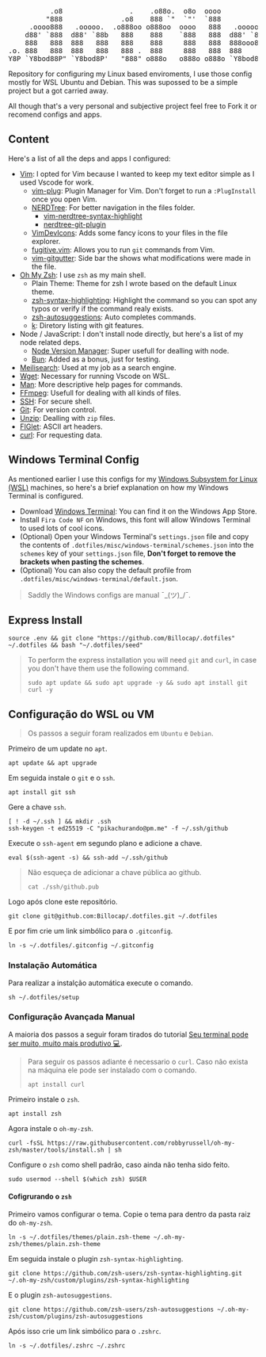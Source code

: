 <pre>
          .o8                .    .o88o.  o8o  oooo
         "888              .o8    888 `"  `"'  `888
     .oooo888   .ooooo.  .o888oo o888oo  oooo   888   .ooooo.   .oooo.o
    d88' `888  d88' `88b   888    888    `888   888  d88' `88b d88(  "8
    888   888  888   888   888    888     888   888  888ooo888 `"Y88b.
.o. 888   888  888   888   888 .  888     888   888  888    .o o.  )88b
Y8P `Y8bod88P" `Y8bod8P'   "888" o888o   o888o o888o `Y8bod8P' 8""888P'
</pre>

Repository for configuring my Linux based enviroments, I use those config mostly for WSL Ubuntu and Debian. This was supossed to be a simple project but a got carried away.

All though that's a very personal and subjective project feel free to Fork it or recomend configs and apps.

## Content

Here's a list of all the deps and apps I configured:

- [Vim](https://www.vim.org): I opted for Vim because I wanted to keep my text editor simple as I used Vscode for work.
    - [vim-plug](https://github.com/junegunn/vim-plug): Plugin Manager for Vim. Don't forget to run a `:PlugInstall` once you open Vim.
    - [NERDTree](https://github.com/preservim/nerdtree): For better navigation in the files folder.
        - [vim-nerdtree-syntax-highlight](https://github.com/tiagofumo/vim-nerdtree-syntax-highlight)
        - [nerdtree-git-plugin](https://github.com/xuyuanp/nerdtree-git-plugin)
    - [VimDevIcons](https://github.com/ryanoasis/vim-devicons): Adds some fancy icons to your files in the file explorer.
    - [fugitive.vim](https://github.com/tpope/vim-fugitive): Allows you to run `git` commands from Vim.
    - [vim-gitgutter](https://github.com/airblade/vim-gitgutter): Side bar the shows what modifications were made in the file.
- [Oh My Zsh](https://github.com/ohmyzsh/ohmyzsh): I use `zsh` as my main shell.
    - Plain Theme: Theme for zsh I wrote based on the default Linux theme.
    - [zsh-syntax-highlighting](https://github.com/zsh-users/zsh-syntax-highlighting): Highlight the command so you can spot any typos or verify if the command realy exists.
    - [zsh-autosuggestions](https://github.com/zsh-users/zsh-autosuggestions): Auto completes commands.
    - [k](https://github.com/supercrabtree/k): Diretory listing with git features.
- Node / JavaScript: I don't install node directly, but here's a list of my node related deps.
    - [Node Version Manager](https://github.com/nvm-sh/nvm): Super usefull for dealling with node.
    - [Bun](https://bun.sh): Added as a bonus, just for testing.
- [Meilisearch](https://www.meilisearch.com): Used at my job as a search engine.
- [Wget](https://www.gnu.org/software/wget/): Necessary for running Vscode on WSL.
- [Man](https://linux.die.net/man/): More descriptive help pages for commands.
- [FFmpeg](https://ffmpeg.org): Usefull for dealing with all kinds of files.
- [SSH](https://linux.die.net/man/1/ssh): For secure shell.
- [Git](https://git-scm.com): For version control.
- [Unzip](https://linux.die.net/man/1/unzip): Dealling with `zip` files.
- [FIGlet](http://www.figlet.org): ASCII art headers.
- [curl](https://curl.se): For requesting data.

## Windows Terminal Config

As mentioned earlier I use this configs for my [Windows Subsystem for Linux (WSL)](https://learn.microsoft.com/en-us/windows/wsl/install) machines, so here's a brief explanation on how my Windows Terminal is configured.

- Download [Windows Terminal](https://apps.microsoft.com/store/detail/windows-terminal/9N0DX20HK701?hl=pt-br&gl=br&icid=CNavAppsWindowsApps): You can find it on the Windows App Store.
- Install `Fira Code NF` on Windows, this font will allow Windows Terminal to used lots of cool icons.
- (Optional) Open your Windows Terminal's `settings.json` file and copy the contents of `.dotfiles/misc/windows-terminal/schemes.json` into the `schemes` key of your `settings.json` file, **Don't forget to remove the brackets when pasting the schemes**.
- (Optional) You can also copy the default profile from `.dotfiles/misc/windows-terminal/default.json`.

> Saddly the Windows configs are manual ¯\_(ツ)_/¯.

## Express Install

```shell
source .env && git clone "https://github.com/Billocap/.dotfiles" ~/.dotfiles && bash "~/.dotfiles/seed" 
```

> To perform the express installation you will need `git` and `curl`, in case you don't have them use the following command.
>
> ```shell
> sudo apt update && sudo apt upgrade -y && sudo apt install git curl -y
> ```

## Configuração do WSL ou VM

> Os passos a seguir foram realizados em `Ubuntu` e `Debian`.

Primeiro de um update no `apt`.

```shell
apt update && apt upgrade
```

Em seguida instale o `git` e o `ssh`.

```shell
apt install git ssh
```

Gere a chave `ssh`.

```shell
[ ! -d ~/.ssh ] && mkdir .ssh
ssh-keygen -t ed25519 -C "pikachurando@pm.me" -f ~/.ssh/github
```

Execute o `ssh-agent` em segundo plano e adicione a chave.

```shell
eval $(ssh-agent -s) && ssh-add ~/.ssh/github
```

> Não esqueça de adicionar a chave pública ao github.
>
> ```shell
> cat ./ssh/github.pub
> ```

Logo após clone este repositório.

```shell
git clone git@github.com:Billocap/.dotfiles.git ~/.dotfiles
```

E por fim crie um link simbólico para o `.gitconfig`.

```shell
ln -s ~/.dotfiles/.gitconfig ~/.gitconfig
```

### Instalação Automática

Para realizar a instalção automática execute o comando.

```shell
sh ~/.dotfiles/setup
```

### Configuração Avançada Manual

A maioria dos passos a seguir foram tirados do tutorial [Seu terminal pode ser muito, muito mais produtivo 💻](https://ivanaugustobd.medium.com/seu-terminal-pode-ser-muito-muito-mais-produtivo-3159c8ef77b2).

> Para seguir os passos adiante é necessario o `curl`. Caso não exista na máquina ele pode ser instalado com o comando.
>
> ```shell
> apt install curl
> ```

Primeiro instale o `zsh`.

```shell
apt install zsh
```

Agora instale o `oh-my-zsh`.

```shell
curl -fsSL https://raw.githubusercontent.com/robbyrussell/oh-my-zsh/master/tools/install.sh | sh
```

Configure o `zsh` como shell padrão, caso ainda não tenha sido feito.

```shell
sudo usermod --shell $(which zsh) $USER
```

#### Cofigrurando o `zsh`

Primeiro vamos configurar o tema. Copie o tema para dentro da pasta raiz do `oh-my-zsh`.

```shell
ln -s ~/.dotfiles/themes/plain.zsh-theme ~/.oh-my-zsh/themes/plain.zsh-theme
```

Em seguida instale o plugin `zsh-syntax-highlighting`.

```shell
git clone https://github.com/zsh-users/zsh-syntax-highlighting.git ~/.oh-my-zsh/custom/plugins/zsh-syntax-highlighting
```

E o plugin `zsh-autosuggestions`.

```shell
git clone https://github.com/zsh-users/zsh-autosuggestions ~/.oh-my-zsh/custom/plugins/zsh-autosuggestions
```

Após isso crie um link simbólico para o `.zshrc`.

```shell
ln -s ~/.dotfiles/.zshrc ~/.zshrc
```
